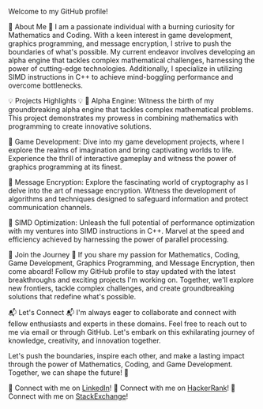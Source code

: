 Welcome to my GitHub profile!

🚀 About Me 🚀
I am a passionate individual with a burning curiosity for Mathematics and Coding. With a keen interest in game development, graphics programming, and message encryption, I strive to push the boundaries of what's possible. My current endeavor involves developing an alpha engine that tackles complex mathematical challenges, harnessing the power of cutting-edge technologies. Additionally, I specialize in utilizing SIMD instructions in C++ to achieve mind-boggling performance and overcome bottlenecks. 

💡 Projects Highlights 💡
🔹 Alpha Engine: Witness the birth of my groundbreaking alpha engine that tackles complex mathematical problems. This project demonstrates my prowess in combining mathematics with programming to create innovative solutions.

🔹 Game Development: Dive into my game development projects, where I explore the realms of imagination and bring captivating worlds to life. Experience the thrill of interactive gameplay and witness the power of graphics programming at its finest.

🔹 Message Encryption: Explore the fascinating world of cryptography as I delve into the art of message encryption. Witness the development of algorithms and techniques designed to safeguard information and protect communication channels.

🔹 SIMD Optimization: Unleash the full potential of performance optimization with my ventures into SIMD instructions in C++. Marvel at the speed and efficiency achieved by harnessing the power of parallel processing.

🌟 Join the Journey 🌟
If you share my passion for Mathematics, Coding, Game Development, Graphics Programming, and Message Encryption, then come aboard! Follow my GitHub profile to stay updated with the latest breakthroughs and exciting projects I'm working on. Together, we'll explore new frontiers, tackle complex challenges, and create groundbreaking solutions that redefine what's possible.

📬 Let's Connect 📬
I'm always eager to collaborate and connect with fellow enthusiasts and experts in these domains. Feel free to reach out to me via email or through GitHub. Let's embark on this exhilarating journey of knowledge, creativity, and innovation together.

Let's push the boundaries, inspire each other, and make a lasting impact through the power of Mathematics, Coding, and Game Development. Together, we can shape the future! 🌌

🔗 Connect with me on [LinkedIn](https://www.linkedin.com/in/bikash-samanta-97a994217)!
🔗 Connect with me on [HackerRank](https://www.hackerrank.com/TheBikash?hr_r=1)!
🔗 Connect with me on [StackExchange](https://math.stackexchange.com/users/1172276/thebikash)!
